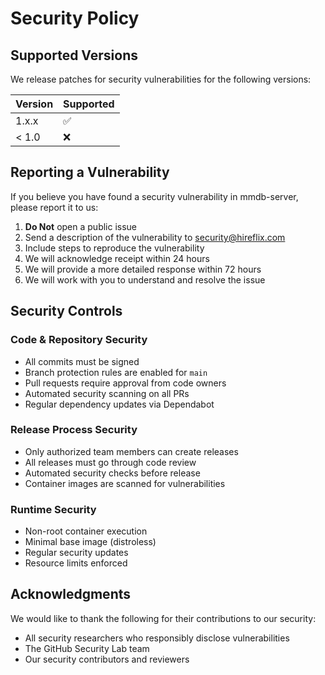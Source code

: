 # Security Policy

## Supported Versions

We release patches for security vulnerabilities for the following versions:

| Version | Supported          |
| ------- | ------------------ |
| 1.x.x   | :white_check_mark: |
| < 1.0   | :x:                |

## Reporting a Vulnerability

If you believe you have found a security vulnerability in mmdb-server, please report it to us:

1. **Do Not** open a public issue
2. Send a description of the vulnerability to security@hireflix.com
3. Include steps to reproduce the vulnerability
4. We will acknowledge receipt within 24 hours
5. We will provide a more detailed response within 72 hours
6. We will work with you to understand and resolve the issue

## Security Controls

### Code & Repository Security
- All commits must be signed
- Branch protection rules are enabled for `main`
- Pull requests require approval from code owners
- Automated security scanning on all PRs
- Regular dependency updates via Dependabot

### Release Process Security
- Only authorized team members can create releases
- All releases must go through code review
- Automated security checks before release
- Container images are scanned for vulnerabilities

### Runtime Security
- Non-root container execution
- Minimal base image (distroless)
- Regular security updates
- Resource limits enforced

## Acknowledgments

We would like to thank the following for their contributions to our security:

- All security researchers who responsibly disclose vulnerabilities
- The GitHub Security Lab team
- Our security contributors and reviewers 
